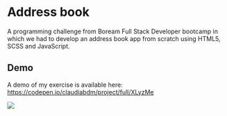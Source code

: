 # Address book

A programming challenge from Boream Full Stack Developer bootcamp in which we had to develop an address book app from scratch using HTML5, SCSS and JavaScript.

## Demo

A demo of my exercise is available here: https://codepen.io/claudiabdm/project/full/XLyzMe

![](screens/1-detalle.png)


